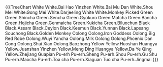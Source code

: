 

{{{TreeChart
White
White.Bai Hao Yinzhen
White.Bai Mu Dan
White.Shou Mei
White.Gong Mei
White.Darjeeling White
White.Monkey Picked
Green
Green.Shincha
Green.Sencha
Green.Gyokuro
Green.Matcha
Green.Bancha
Green.Hojicha
Green.Genmaicha
Green.Kukicha
Green.Biluochun
Black
Black.Assam
Black.Ceylon
Black.Keemun
Black.Yunnan
Black.Lapsang Souchong
Black.Golden Monkey
Oolong
Oolong.Iron Goddess
Oolong.Big Red Robe
Oolong.Wuyi Yancha
Oolong.Milk Oolong
Oolong.Phoenix Dan Cong
Oolong.Shui Xian
Oolong.Baozhong
Yellow
Yellow.Huoshan Huangya
Yellow.Juanshan Yinzhen
Yellow.Meng Ding Huangya
Yellow.Da Ye Qing
Yellow.Zhejiang Guapian
Pu-erh
Pu-erh.Sheng
Pu-erh.Shou
Pu-erh.Gu Shu
Pu-erh.Maocha
Pu-erh.Toa cha
Pu-erh.Xiaguan Tuo cha
Pu-erh.Jingmai
}}}

